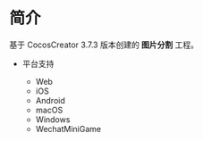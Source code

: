 # 简介
基于 CocosCreator 3.7.3 版本创建的 **图片分割** 工程。

* 平台支持

    - Web
    - iOS
    - Android
    - macOS
    - Windows
    - WechatMiniGame